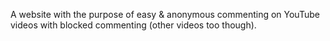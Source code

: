 A website with the purpose of easy & anonymous commenting on YouTube videos with blocked commenting (other videos too though).
